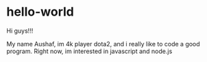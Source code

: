 # hello-world

Hi guys!!!

My name Aushaf, im 4k player dota2, and i really like to code a good program. 
Right now, im interested in javascript and node.js
